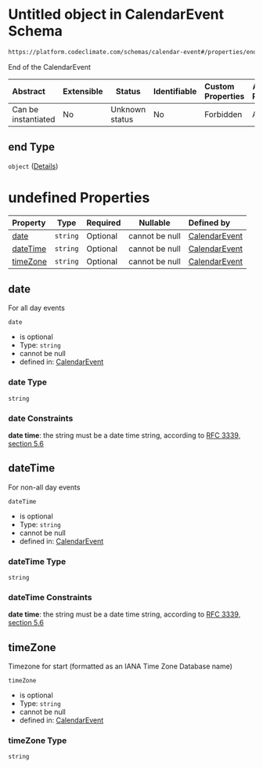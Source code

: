 # Untitled object in CalendarEvent Schema

```txt
https://platform.codeclimate.com/schemas/calendar-event#/properties/end
```

End of the CalendarEvent


| Abstract            | Extensible | Status         | Identifiable | Custom Properties | Additional Properties | Access Restrictions | Defined In                                                                                    |
| :------------------ | ---------- | -------------- | ------------ | :---------------- | --------------------- | ------------------- | --------------------------------------------------------------------------------------------- |
| Can be instantiated | No         | Unknown status | No           | Forbidden         | Allowed               | none                | [CalendarEvent.schema.json\*](../../schemas/CalendarEvent.schema.json "open original schema") |

## end Type

`object` ([Details](calendarevent-properties-end.md))

# undefined Properties

| Property              | Type     | Required | Nullable       | Defined by                                                                                                                                                              |
| :-------------------- | -------- | -------- | -------------- | :---------------------------------------------------------------------------------------------------------------------------------------------------------------------- |
| [date](#date)         | `string` | Optional | cannot be null | [CalendarEvent](calendarevent-properties-end-properties-date.md "https&#x3A;//platform.codeclimate.com/schemas/calendar-event#/properties/end/properties/date")         |
| [dateTime](#dateTime) | `string` | Optional | cannot be null | [CalendarEvent](calendarevent-properties-end-properties-datetime.md "https&#x3A;//platform.codeclimate.com/schemas/calendar-event#/properties/end/properties/dateTime") |
| [timeZone](#timeZone) | `string` | Optional | cannot be null | [CalendarEvent](calendarevent-properties-end-properties-timezone.md "https&#x3A;//platform.codeclimate.com/schemas/calendar-event#/properties/end/properties/timeZone") |

## date

For all day events


`date`

-   is optional
-   Type: `string`
-   cannot be null
-   defined in: [CalendarEvent](calendarevent-properties-end-properties-date.md "https&#x3A;//platform.codeclimate.com/schemas/calendar-event#/properties/end/properties/date")

### date Type

`string`

### date Constraints

**date time**: the string must be a date time string, according to [RFC 3339, section 5.6](https://tools.ietf.org/html/rfc3339 "check the specification")

## dateTime

For non-all day events


`dateTime`

-   is optional
-   Type: `string`
-   cannot be null
-   defined in: [CalendarEvent](calendarevent-properties-end-properties-datetime.md "https&#x3A;//platform.codeclimate.com/schemas/calendar-event#/properties/end/properties/dateTime")

### dateTime Type

`string`

### dateTime Constraints

**date time**: the string must be a date time string, according to [RFC 3339, section 5.6](https://tools.ietf.org/html/rfc3339 "check the specification")

## timeZone

Timezone for start (formatted as an IANA Time Zone Database name)


`timeZone`

-   is optional
-   Type: `string`
-   cannot be null
-   defined in: [CalendarEvent](calendarevent-properties-end-properties-timezone.md "https&#x3A;//platform.codeclimate.com/schemas/calendar-event#/properties/end/properties/timeZone")

### timeZone Type

`string`
